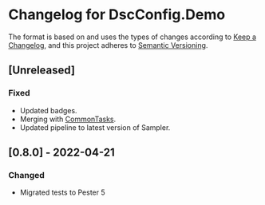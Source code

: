# Changelog for DscConfig.Demo

The format is based on and uses the types of changes according to [Keep a Changelog](https://keepachangelog.com/en/1.0.0/),
and this project adheres to [Semantic Versioning](https://semver.org/spec/v2.0.0.html).

## [Unreleased]

### Fixed

- Updated badges.
- Merging with [CommonTasks](https://github.com/dsccommunity/CommonTasks).
- Updated pipeline to latest version of Sampler.

## [0.8.0] - 2022-04-21

### Changed

- Migrated tests to Pester 5
